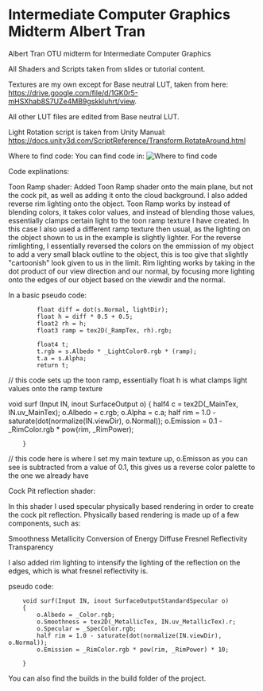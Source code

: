 # Intermediate Computer Graphics Midterm Albert Tran
 Albert Tran OTU midterm for Intermediate Computer Graphics

All Shaders and Scripts taken from slides or tutorial content.

Textures are my own except for Base neutral LUT, taken from here: https://drive.google.com/file/d/1GK0r5-mHSXhab8S7UZe4MB9gskkluhrt/view.

All other LUT files are edited from Base neutral LUT.

Light Rotation script is taken from Unity Manual: https://docs.unity3d.com/ScriptReference/Transform.RotateAround.html

Where to find code:
You can find code in:
![Where to find code](https://user-images.githubusercontent.com/98855552/218816380-0bb1072d-758d-48da-9c2e-68b660ffd091.png)

Code explinations: 

Toon Ramp shader: Added Toon Ramp shader onto the main plane, but not the cock pit, as well as adding it onto the cloud background. I also added reverse rim lighting onto the object. Toon Ramp works by instead of blending colors, it takes color values, and instead of blending those values, essentially clamps certain light to the toon ramp texture I have created. In this case I also used a different ramp texture then usual, as the lighting on the object shown to us in the example is slightly lighter. For the reverse rimlighting, I essentially reversed the colors on the emmission of my object to add a very small black outline to the object, this is too give that slightly "cartoonish" look given to us in the limit. Rim lighting works by taking in the dot product of our view direction and our normal, by focusing more lighting onto the edges of our object based on the viewdir and the normal.

In a basic pseudo code:

            float diff = dot(s.Normal, lightDir);
            float h = diff * 0.5 + 0.5;
            float2 rh = h;
            float3 ramp = tex2D(_RampTex, rh).rgb;

            float4 t;
            t.rgb = s.Albedo * _LightColor0.rgb * (ramp);
            t.a = s.Alpha;
            return t;
// this code sets up the toon ramp, essentially float h is what clamps light values onto the ramp texture

void surf (Input IN, inout SurfaceOutput o)
        {
            half4 c = tex2D(_MainTex, IN.uv_MainTex);
            o.Albedo = c.rgb;
            o.Alpha = c.a;
            half rim = 1.0 - saturate(dot(normalize(IN.viewDir), o.Normal));
            o.Emission = 0.1 - _RimColor.rgb * pow(rim, _RimPower);



        }
// this code here is where I set my main texture up, o.Emisson as you can see is subtracted from a value of 0.1, this gives us a reverse color palette to the one we already have

Cock Pit reflection shader:

In this shader I used specular physically based rendering in order to create the cock pit reflection. Physically based rendering is made up of a few components, such as:

Smoothness
Metallicity
Conversion of Energy
Diffuse
Fresnel Reflectivity
Transparency 

I also added rim lighting to intensify the lighting of the reflection on the edges, which is what fresnel reflectivity is.

pseudo code: 


        void surf(Input IN, inout SurfaceOutputStandardSpecular o)
        {
            o.Albedo = _Color.rgb;
            o.Smoothness = tex2D(_MetallicTex, IN.uv_MetallicTex).r;
            o.Specular = _SpecColor.rgb;
            half rim = 1.0 - saturate(dot(normalize(IN.viewDir), o.Normal));
            o.Emission = _RimColor.rgb * pow(rim, _RimPower) * 10;

        }

You can also find the builds in the build folder of the project.




